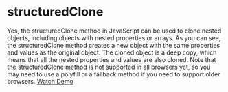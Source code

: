 # structuredClone
Yes, the structuredClone method in JavaScript can be used to clone nested objects, including objects with nested properties or arrays.
As you can see, the structuredClone method creates a new object with the same properties and values as the original object. The cloned object is a deep copy, which means that all the nested properties and values are also cloned.
Note that the structuredClone method is not supported in all browsers yet, so you may need to use a polyfill or a fallback method if you need to support older browsers.
[Watch Demo](https://stackblitz.com/edit/js-edzb97?file=index.js) 
